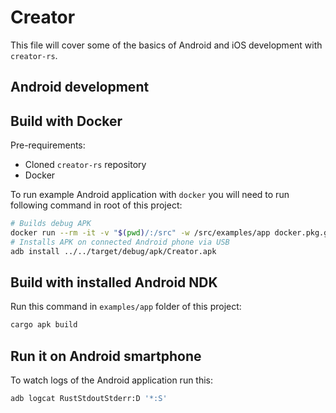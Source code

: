 # Creator

This file will cover some of the basics of Android and iOS development with `creator-rs`.

## Android development

## Build with Docker

Pre-requirements:

* Cloned `creator-rs` repository
* Docker

To run example Android application with `docker` you will need to run following command in root of this project:

```sh
# Builds debug APK
docker run --rm -it -v "$(pwd)/:/src" -w /src/examples/app docker.pkg.github.com/creator-rs/creator/android cargo apk build
# Installs APK on connected Android phone via USB
adb install ../../target/debug/apk/Creator.apk
```

## Build with installed Android NDK

Run this command in `examples/app` folder of this project:

```sh
cargo apk build
```

## Run it on Android smartphone

To watch logs of the Android application run this:

```sh
adb logcat RustStdoutStderr:D '*:S'
```
